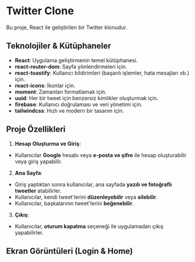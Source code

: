 # Twitter Clone

Bu proje, React ile geliştirilen bir Twitter klonudur.

## Teknolojiler & Kütüphaneler

- **React**: Uygulama geliştirmenin temel kütüphanesi.
- **react-router-dom**: Sayfa yönlendirmeleri için.
- **react-toastify**: Kullanıcı bildirimleri (başarılı işlemler, hata mesajları vb.) için.
- **react-icons**: İkonlar için.
- **moment**: Zamanları formatlamak için.
- **uuid**: Her bir tweet için benzersiz kimlikler oluşturmak için.
- **firebase**: Kullanıcı doğrulaması ve veri yönetimi için.
- **tailwindcss**: Hızlı ve modern bir tasarım için.

## Proje Özellikleri

1. **Hesap Oluşturma ve Giriş**:

- Kullanıcılar **Google** hesabı veya **e-posta ve şifre** ile hesap oluşturabilir veya giriş yapabilir.

2. **Ana Sayfa**:

- Giriş yaptıktan sonra kullanıcılar, ana sayfada **yazılı ve fotoğraflı tweetler** atabilirler.
- Kullanıcılar, kendi tweet'lerini **düzenleyebilir** veya **silebilir**.
- Kullanıcılar, başkalarının tweet'lerini **beğenebilir**.

3. **Çıkış**:

- Kullanıcılar, **oturum kapatma** seçeneği ile uygulamadan çıkış yapabilirler.

## Ekran Görüntüleri (Login & Home)


